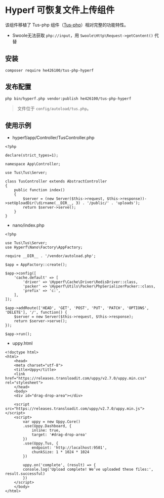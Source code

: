 # Hyperf 可恢复文件上传组件

该组件移植了 Tus-php 组件（[Tus-php](https://github.com/ankitpokhrel/tus-php )）相对完整的功能特性。

* Swoole无法获取 `php://input`，用 `Swoole\Http\Request->getContent()` 代替

## 安装

```shell script
composer require he426100/tus-php-hyperf
```

## 发布配置

```shell script
php bin/hyperf.php vendor:publish he426100/tus-php-hyperf
```

> 文件位于 `config/autoload/tus.php`。

## 使用示例

* hyperf/app/Controller/TusController.php
```
<?php

declare(strict_types=1);

namespace App\Controller;

use Tus\Tus\Server;

class TusController extends AbstractController
{
    public function index()
    {
        $server = (new Server($this->request, $this->response))->setUploadDir(\dirname(__DIR__, 3) . '/public/' . 'uploads');
        return $server->serve();
    }
}
```

* nano/index.php
```
<?php

use Tus\Tus\Server;
use Hyperf\Nano\Factory\AppFactory;

require __DIR__ . '/vendor/autoload.php';

$app = AppFactory::create();

$app->config([
    'cache.default' => [
        'driver' => \Hyperf\Cache\Driver\RedisDriver::class,
        'packer' => \Hyperf\Utils\Packer\PhpSerializerPacker::class,
        'prefix' => 'c:',
    ],
]);

$app->addRoute(['HEAD', 'GET', 'POST', 'PUT', 'PATCH', 'OPTIONS', 'DELETE'], '/', function() {
    $server = new Server($this->request, $this->response);
    return $server->serve();
});

$app->run();
```

* uppy.html
```
<!doctype html>
<html>
    <head>
    <meta charset="utf-8">
    <title>Uppy</title>
    <link href="https://releases.transloadit.com/uppy/v2.7.0/uppy.min.css" rel="stylesheet">
    </head>
    <body>
    <div id="drag-drop-area"></div>

    <script src="https://releases.transloadit.com/uppy/v2.7.0/uppy.min.js"></script>
    <script>
        var uppy = new Uppy.Core()
        .use(Uppy.Dashboard, {
            inline: true,
            target: '#drag-drop-area'
        })
        .use(Uppy.Tus, { 
            endpoint: 'http://localhost:9501',
            chunkSize: 1 * 1024 * 1024
        })

        uppy.on('complete', (result) => {
        console.log('Upload complete! We’ve uploaded these files:', result.successful)
        })
    </script>
    </body>
</html>
```